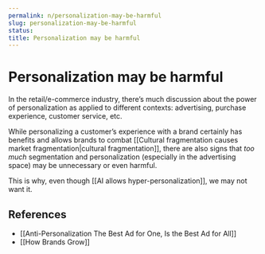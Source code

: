 ```yaml
---
permalink: n/personalization-may-be-harmful
slug: personalization-may-be-harmful
status: 
title: Personalization may be harmful
---
```

# Personalization may be harmful

In the retail/e-commerce industry, there’s much discussion about the power of personalization as applied to different contexts: advertising, purchase experience, customer service, etc.

While personalizing a customer’s experience with a brand certainly has benefits and allows brands to combat [[Cultural fragmentation causes market fragmentation|cultural fragmentation]], there are also signs that _too much_ segmentation and personalization (especially in the advertising space) may be unnecessary or even harmful.

This is why, even though [[AI allows hyper-personalization]], we may not want it.

## References

- [[Anti-Personalization The Best Ad for One, Is the Best Ad for All]]
- [[How Brands Grow]]

